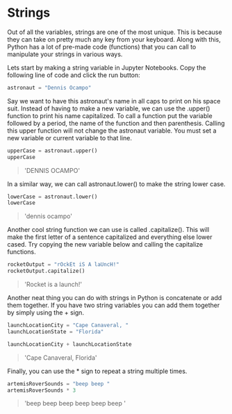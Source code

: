 # Strings

Out of all the variables, strings are one of the most unique. This is because they can take on pretty much any key from your keyboard. Along with this, Python has a lot of pre-made code (functions) that you can call to manipulate your strings in various ways.

Lets start by making a string variable in Jupyter Notebooks. Copy the following line of code and click the run button:

```python
astronaut = "Dennis Ocampo"
```

Say we want to have this astronaut's name in all caps to print on his space suit. Instead of having to make a new variable, we can use the .upper() function to print his name capitalized. To call a function put the variable followed by a period, the name of the function and then parenthesis. Calling this upper function will not change the astronaut variable. You must set a new variable or current variable to that line.

```python
upperCase = astronaut.upper()
upperCase
```

>'DENNIS OCAMPO'

In a similar way, we can call astronaut.lower() to make the string lower case.

```python
lowerCase = astronaut.lower()
lowerCase
```

>'dennis ocampo'

Another cool string function we can use is called .capitalize(). This will make the first letter of a sentence capitalized and everything else lower cased. Try copying the new variable below and calling the capitalize functions.

```python
rocketOutput = "rOckEt iS A laUncH!"
rocketOutput.capitalize()
```

>'Rocket is a launch!'

Another neat thing you can do with strings in Python is concatenate or add them together. If you have two string variables you can add them together by simply using the + sign.

```python
launchLocationCity = "Cape Canaveral, "
launchLocationState = "Florida"

launchLocationCity + launchLocationState
```

>'Cape Canaveral, Florida'

Finally, you can use the * sign to repeat a string multiple times.

```python
artemisRoverSounds = "beep beep "
artemisRoverSounds * 3
```

>'beep beep beep beep beep beep '
